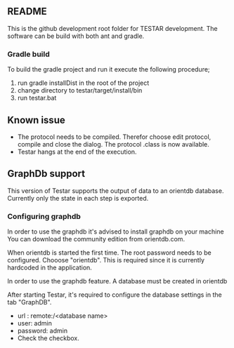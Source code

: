 ## README

This is the github development root folder for TESTAR development. 
The software can be build with both ant and gradle.

### Gradle build

To build the gradle project and run it execute the following procedure;

1. run gradle installDist in the root of the project
2. change directory to testar/target/install/bin
3. run testar.bat

## Known issue
- The protocol needs to be compiled. Therefor choose edit protocol, compile and
close the dialog. The protocol .class is now available.
- Testar hangs at the end of the execution.

## GraphDb support
This version of Testar supports the output of data to an orientdb database.
Currently only the state in each step is exported. 

### Configuring graphdb
In order to use the graphdb it's advised to install graphdb on your machine You can download the
community edition from orientdb.com.

When orientdb is started the first time. The root password needs to be configured. Chooose "orientdb". This 
is required since it is currently hardcoded in the application.

In order to use the graphdb feature. A database must be created in orientdb

After starting Testar, it's required to configure the database settings in the tab "GraphDB".
- url : remote:<hostname>/&lt;database name>
- user: admin
- password: admin
- Check the checkbox.


